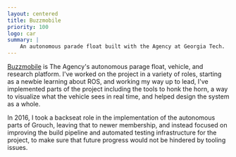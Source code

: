 ```yaml
---
layout: centered
title: Buzzmobile
priority: 100
logo: car
summary: |
    An autonomous parade float built with the Agency at Georgia Tech.
---
```


[Buzzmobile](https://github.com/gtagency/buzzmobile) is The Agency's autonomous
parage float, vehicle, and research platform. I've worked on the project in a
variety of roles, starting as a newbie learning about ROS, and working my way up
to lead, I've implemented parts of the project including the tools to honk the
horn, a way to visualize what the vehicle sees in real time, and helped design
the system as a whole.

In 2016, I took a backseat role in the implementation of the autonomous parts of
Grouch, leaving that to newer membership, and instead focused on improving the
build pipeline and automated testing infrastructure for the project, to make
sure that future progress would not be hindered by tooling issues.
